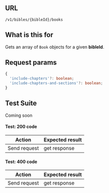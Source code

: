 ## URL

`/v1/bibles/{bibleId}/books`

## What is this for

Gets an array of `Book` objects for a given **bibleId**.

## Request params

```ts
{
  'include-chapters'?: boolean;
  'include-chapters-and-sections'?: boolean;
}
```

## Test Suite

Coming soon

#### Test: 200 code

| Action       | Expected result |
| ------------ | --------------- |
| Send request | get response    |

#### Test: 400 code

| Action       | Expected result |
| ------------ | --------------- |
| Send request | get response    |
